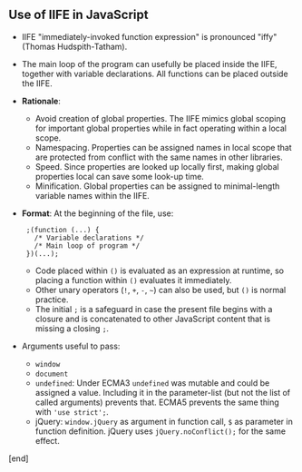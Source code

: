 ## Use of IIFE in JavaScript

 * IIFE "immediately-invoked function expression" is pronounced "iffy" (Thomas Hudspith-Tatham).
 * The main loop of the program can usefully be placed inside the IIFE, together with variable declarations. All functions can be placed outside the IIFE.
 * **Rationale**: 
   * Avoid creation of global properties. The IIFE mimics global scoping for important global properties while in fact operating within a local scope. 
   * Namespacing. Properties can be assigned names in local scope that are protected from conflict with the same names in other libraries.
   * Speed. Since properties are looked up locally first, making global properties local can save some look-up time.
   * Minification. Global properties can be assigned to minimal-length variable names within the IIFE.
 * **Format**: At the beginning of the file, use:
 
        ;(function (...) {
          /* Variable declarations */
          /* Main loop of program */
        })(...);
 
   * Code placed within `()` is evaluated as an expression at runtime, so placing a function within `()` evaluates it immediately. 
   * Other unary operators (`!`, `+`, `-`, `~`) can also be used, but `()` is normal practice. 
   * The initial `;` is a safeguard in case the present file begins with a closure and is concatenated to other JavaScript content that is missing a closing `;`.
 * Arguments useful to pass:
   * `window`
   * `document`
   * `undefined`: Under ECMA3 `undefined` was mutable and could be assigned a value. Including it in the parameter-list (but not the list of called arguments) prevents that. ECMA5 prevents the same thing with `'use strict';`.
   * jQuery: `window.jQuery` as argument in function call, `$` as parameter in function definition. jQuery uses `jQuery.noConflict();` for the same effect.

[end]